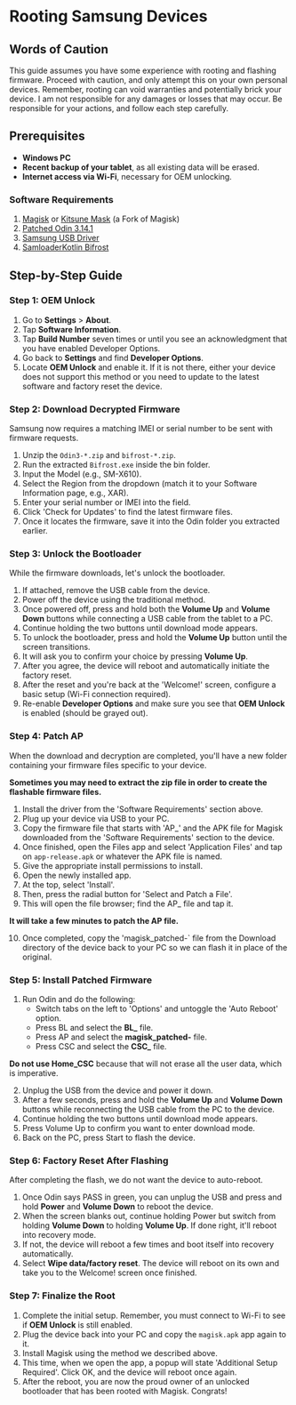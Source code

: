 # Rooting Samsung Devices

## Words of Caution
This guide assumes you have some experience with rooting and flashing firmware. Proceed with caution, and only attempt this on your own personal devices. Remember, rooting can void warranties and potentially brick your device. I am not responsible for any damages or losses that may occur. Be responsible for your actions, and follow each step carefully.

## Prerequisites
- **Windows PC**
- **Recent backup of your tablet**, as all existing data will be erased.
- **Internet access via Wi-Fi**, necessary for OEM unlocking.

### Software Requirements
1. [Magisk](https://github.com/topjohnwu/Magisk/releases) or [Kitsune Mask](https://github.com/HuskyDG/magisk-files/releases) (a Fork of Magisk)
2. [Patched Odin 3.14.1](https://xdaforums.com/attachments/odin3-v3-14-1_3b_patched-zip.5158507/)
3. [Samsung USB Driver](https://developer.samsung.com/galaxy/others/android-usb-driver-for-windows)
4. [SamloaderKotlin Bifrost](https://github.com/zacharee/SamloaderKotlin/releases)

## Step-by-Step Guide

### Step 1: OEM Unlock
1. Go to **Settings** > **About**.
2. Tap **Software Information**.
3. Tap **Build Number** seven times or until you see an acknowledgment that you have enabled Developer Options.
4. Go back to **Settings** and find **Developer Options**.
5. Locate **OEM Unlock** and enable it. If it is not there, either your device does not support this method or you need to update to the latest software and factory reset the device.

### Step 2: Download Decrypted Firmware
Samsung now requires a matching IMEI or serial number to be sent with firmware requests.
1. Unzip the `Odin3-*.zip` and `bifrost-*.zip`.
2. Run the extracted `Bifrost.exe` inside the bin folder.
3. Input the Model (e.g., SM-X610).
4. Select the Region from the dropdown (match it to your Software Information page, e.g., XAR).
5. Enter your serial number or IMEI into the field.
6. Click 'Check for Updates' to find the latest firmware files.
7. Once it locates the firmware, save it into the Odin folder you extracted earlier.

### Step 3: Unlock the Bootloader
While the firmware downloads, let's unlock the bootloader.

1. If attached, remove the USB cable from the device.
2. Power off the device using the traditional method.
3. Once powered off, press and hold both the **Volume Up** and **Volume Down** buttons while connecting a USB cable from the tablet to a PC.
4. Continue holding the two buttons until download mode appears.
5. To unlock the bootloader, press and hold the **Volume Up** button until the screen transitions.
6. It will ask you to confirm your choice by pressing **Volume Up**.
7. After you agree, the device will reboot and automatically initiate the factory reset.
8. After the reset and you're back at the 'Welcome!' screen, configure a basic setup (Wi-Fi connection required).
9. Re-enable **Developer Options** and make sure you see that **OEM Unlock** is enabled (should be grayed out).

### Step 4: Patch AP
When the download and decryption are completed, you'll have a new folder containing your firmware files specific to your device.

**Sometimes you may need to extract the zip file in order to create the flashable firmware files.**

1. Install the driver from the 'Software Requirements' section above.
2. Plug up your device via USB to your PC.
3. Copy the firmware file that starts with 'AP_' and the APK file for Magisk downloaded from the 'Software Requirements' section to the device.
4. Once finished, open the Files app and select 'Application Files' and tap on `app-release.apk` or whatever the APK file is named.
5. Give the appropriate install permissions to install.
6. Open the newly installed app.
7. At the top, select 'Install'.
8. Then, press the radial button for 'Select and Patch a File'.
9. This will open the file browser; find the AP_ file and tap it.

**It will take a few minutes to patch the AP file.**

10. Once completed, copy the 'magisk_patched-` file from the Download directory of the device back to your PC so we can flash it in place of the original.

### Step 5: Install Patched Firmware
1. Run Odin and do the following:
   - Switch tabs on the left to 'Options' and untoggle the 'Auto Reboot' option.
   - Press BL and select the **BL_** file.
   - Press AP and select the **magisk_patched-** file.
   - Press CSC and select the **CSC_** file.

**Do not use Home_CSC** because that will not erase all the user data, which is imperative.

2. Unplug the USB from the device and power it down.
3. After a few seconds, press and hold the **Volume Up** and **Volume Down** buttons while reconnecting the USB cable from the PC to the device.
4. Continue holding the two buttons until download mode appears.
5. Press Volume Up to confirm you want to enter download mode.
6. Back on the PC, press Start to flash the device.

### Step 6: Factory Reset After Flashing
After completing the flash, we do not want the device to auto-reboot.
1. Once Odin says PASS in green, you can unplug the USB and press and hold **Power** and **Volume Down** to reboot the device.
2. When the screen blanks out, continue holding Power but switch from holding **Volume Down** to holding **Volume Up**. If done right, it'll reboot into recovery mode.
3. If not, the device will reboot a few times and boot itself into recovery automatically.
4. Select **Wipe data/factory reset**. The device will reboot on its own and take you to the Welcome! screen once finished.

### Step 7: Finalize the Root
1. Complete the initial setup. Remember, you must connect to Wi-Fi to see if **OEM Unlock** is still enabled.
2. Plug the device back into your PC and copy the `magisk.apk` app again to it.
3. Install Magisk using the method we described above.
4. This time, when we open the app, a popup will state 'Additional Setup Required'. Click OK, and the device will reboot once again.
5. After the reboot, you are now the proud owner of an unlocked bootloader that has been rooted with Magisk. Congrats!
